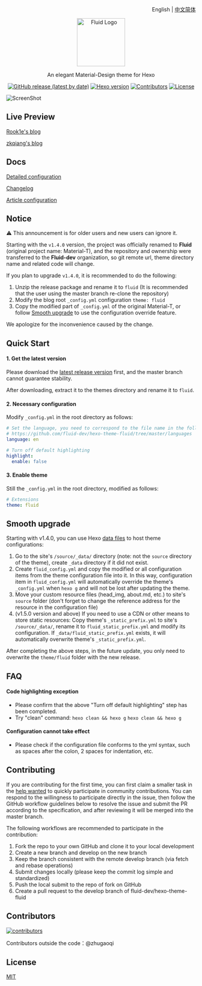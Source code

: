 <p align="right">English | <a title="Chinese" href="README.md">中文简体</a></p>

<p align="center">
  <img alt="Fluid Logo" src="https://avatars2.githubusercontent.com/t/3419353?s=280&v=4" width="128">
</p>

<p align="center">An elegant Material-Design theme for Hexo</p>

<p align="center">
  <a href="https://github.com/fluid-dev/hexo-theme-fluid/releases"><img alt="GitHub release (latest by date)" src="https://img.shields.io/github/v/release/fluid-dev/hexo-theme-fluid"></a>
  <a href="https://hexo.io"><img alt="Hexo version" src="https://img.shields.io/badge/Hexo-3%2B-orange"></a>
  <a href="https://github.com/fluid-dev/hexo-theme-fluid/graphs/contributors"><img alt="Contributors" src="https://img.shields.io/github/contributors/fluid-dev/hexo-theme-fluid.svg?style=flat"></a>
  <a href="https://github.com/fluid-dev/hexo-theme-fluid/blob/master/LICENSE"><img alt="License" src="https://img.shields.io/github/license/fluid-dev/hexo-theme-fluid.svg?style=flat"></a>
</p>

![ScreenShot](https://cdn.jsdelivr.net/gh/fluid-dev/static@master/hexo-theme-fluid/screenshots/1.png)


## Live Preview

[Rook1e's blog](https://0x2e.github.io)

[zkqiang's blog](http://zkqiang.cn)

## Docs

[Detailed configuration](https://fluid-dev.github.io/hexo-fluid-docs/)

[Changelog](https://github.com/fluid-dev/hexo-theme-fluid/blob/master/Changelog.md)

[Article configuration](https://hexo.io/docs/front-matter)

## Notice

:warning: This announcement is for older users and new users can ignore it.

Starting with the `v1.4.0` version, the project was officially renamed to **Fluid** (original project name: Material-T), and the repository and ownership were transferred to the **Fluid-dev** organization, so git remote url, theme directory name and related code will change.

If you plan to upgrade `v1.4.0`, it is recommended to do the following:
1. Unzip the release package and rename it to `fluid` (It is recommended that the user using the master branch re-clone the repository)
2. Modify the blog root `_config.yml` configuration `theme: fluid`
3. Copy the modified part of `_config.yml` of the original Material-T, or follow  [Smooth upgrade](#Smooth-upgrade) to use the configuration override feature.

We apologize for the inconvenience caused by the change.

## Quick Start

#### 1. Get the latest version

Please download the [latest release version](https://github.com/fluid-dev/hexo-theme-fluid/releases) first, and the master branch cannot guarantee stability.

After downloading, extract it to the themes directory and rename it to `fluid`.

#### 2. Necessary configuration

Modify `_config.yml` in the root directory as follows:

```yaml
# Set the language, you need to correspond to the file name in the following directory, you can customize the file content.
# https://github.com/fluid-dev/hexo-theme-fluid/tree/master/languages
language: en

# Turn off default highlighting
highlight:
  enable: false
```

#### 3. Enable theme

Still the `_config.yml` in the root directory, modified as follows:
```yaml
# Extensions
theme: fluid
```

## Smooth upgrade

Starting with v1.4.0, you can use Hexo [data files](https://hexo.io/docs/data-files.html) to host theme configurations:

1. Go to the site's `/source/_data/` directory (note: not the `source` directory of the theme), create `_data` directory if it did not exist.
2. Create `fluid_config.yml` and copy the modified or all configuration items from the theme configuration file into it. In this way, configuration item in `fluid_config.yml` will automatically override the theme's `_config.yml` when `hexo g` and will not be lost after updating the theme.
3. Move your custom resource files (head_img, about.md, etc.) to site's `source` folder (don't forget to change the reference address for the resource in the configuration file)
4. (v1.5.0 version and above) If you need to use a CDN or other means to store static resources: Copy theme's `_static_prefix.yml` to site's `/source/_data/`, rename it to `fluid_static_prefix.yml` and modify its configuration. If `_data/fluid_static_prefix.yml` exists, it will automatically overwrite theme's `_static_prefix.yml`.

After completing the above steps, in the future update, you only need to overwrite the `theme/fluid` folder with the new release.

## FAQ

#### Code highlighting exception

- Please confirm that the above "Turn off default highlighting" step has been completed.
- Try "clean" command: `hexo clean && hexo g` `hexo clean && hexo g`

#### Configuration cannot take effect

- Please check if the configuration file conforms to the yml syntax, such as spaces after the colon, 2 spaces for indentation, etc.

## Contributing

If you are contributing for the first time, you can first claim a smaller task in the [help wanted](https://github.com/fluid-dev/hexo-theme-fluid/issues?q=is%3Aopen+is%3Aissue+label%3A%22help+wanted%22) to quickly participate in community contributions. You can respond to the willingness to participate directly in the issue, then follow the GitHub workflow guidelines below to resolve the issue and submit the PR according to the specification, and after reviewing it will be merged into the master branch.

The following workflows are recommended to participate in the contribution:

1. Fork the repo to your own GitHub and clone it to your local development
2. Create a new branch and develop on the new branch
3. Keep the branch consistent with the remote develop branch (via fetch and rebase operations)
4. Submit changes locally (please keep the commit log simple and standardized)
5. Push the local submit to the repo of fork on GitHub
6. Create a pull request to the develop branch of fluid-dev/hexo-theme-fluid

## Contributors

[![contributors](https://opencollective.com/hexo-theme-fluid/contributors.svg?width=890&button=false)](https://github.com/fluid-dev/hexo-theme-fluid/graphs/contributors)

Contributors outside the code：@zhugaoqi

## License

[MIT](https://github.com/fluid-dev/hexo-theme-fluid/blob/master/LICENSE)
